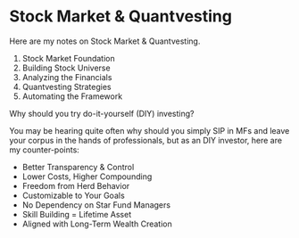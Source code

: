 # Stock Market & Quantvesting

Here are my notes on Stock Market & Quantvesting.

1. Stock Market Foundation
2. Building Stock Universe
3. Analyzing the Financials
4. Quantvesting Strategies
5. Automating the Framework

Why should you try do-it-yourself (DIY) investing?

You may be hearing quite often why should you simply SIP in MFs and leave your corpus in the hands of professionals, but as an DIY investor, here are my counter-points:
- Better Transparency & Control
- Lower Costs, Higher Compounding
- Freedom from Herd Behavior
- Customizable to Your Goals
- No Dependency on Star Fund Managers
- Skill Building = Lifetime Asset
- Aligned with Long-Term Wealth Creation
